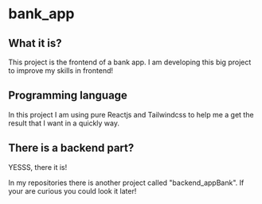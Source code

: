 # bank_app

## What it is?
This project is the frontend of a bank app. I am developing this big project to improve my skills in frontend!

## Programming language
In this project I am using pure Reactjs and Tailwindcss to help me a get the result that I want in a quickly way.

## There is a backend part?
YESSS, there it is!

In my repositories there is another project called "backend_appBank". If your are curious you could look it later!

